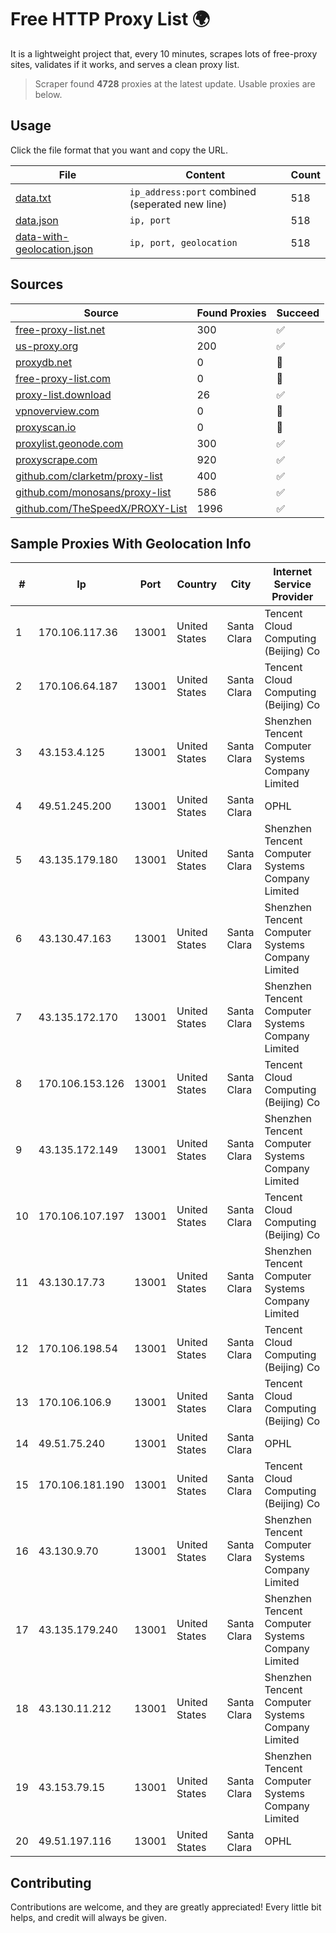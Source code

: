 
# Free HTTP Proxy List 🌍

It is a lightweight project that, every 10 minutes, scrapes lots of free-proxy sites, validates if it works, and serves a clean proxy list.


> Scraper found **4728** proxies at the latest update. Usable proxies are below.

## Usage

Click the file format that you want and copy the URL.


|File|Content|Count|
|----|-------|-----|
|[data.txt](https://raw.githubusercontent.com/themiralay/Proxy-List-World/master/data.txt)|`ip_address:port` combined (seperated new line)|518|
|[data.json](https://raw.githubusercontent.com/themiralay/Proxy-List-World/master/data.json)|`ip, port`|518|
|[data-with-geolocation.json](https://raw.githubusercontent.com/themiralay/Proxy-List-World/master/data-with-geolocation.json)|`ip, port, geolocation`|518|

## Sources

|Source|Found Proxies|Succeed|
|------|-------------|-------|
|[free-proxy-list.net](https://free-proxy-list.net)|300|✅|
|[us-proxy.org](https://www.us-proxy.org)|200|✅|
|[proxydb.net](http://proxydb.net)|0|🚫|
|[free-proxy-list.com](https://free-proxy-list.com/?page=&port=&type%5B%5D=http&type%5B%5D=https&up_time=0&search=Search)|0|🚫|
|[proxy-list.download](https://www.proxy-list.download/HTTP)|26|✅|
|[vpnoverview.com](https://vpnoverview.com/privacy/anonymous-browsing/free-proxy-servers)|0|🚫|
|[proxyscan.io](https://www.proxyscan.io)|0|🚫|
|[proxylist.geonode.com](https://proxylist.geonode.com/api/proxy-list?limit=300&page=1&sort_by=lastChecked&sort_type=desc&protocols=http,https)|300|✅|
|[proxyscrape.com](https://api.proxyscrape.com/v2/?request=displayproxies&protocol=http&timeout=10000&country=all&ssl=all&anonymity=all)|920|✅|
|[github.com/clarketm/proxy-list](https://raw.githubusercontent.com/clarketm/proxy-list/master/proxy-list-raw.txt)|400|✅|
|[github.com/monosans/proxy-list](https://raw.githubusercontent.com/monosans/proxy-list/main/proxies/http.txt)|586|✅|
|[github.com/TheSpeedX/PROXY-List](https://raw.githubusercontent.com/TheSpeedX/PROXY-List/master/http.txt)|1996|✅|


## Sample Proxies With Geolocation Info

|#|Ip|Port|Country|City|Internet Service Provider|
|-|--|----|-------|----|-------------------------|
|1|170.106.117.36|13001|United States|Santa Clara|Tencent Cloud Computing (Beijing) Co|
|2|170.106.64.187|13001|United States|Santa Clara|Tencent Cloud Computing (Beijing) Co|
|3|43.153.4.125|13001|United States|Santa Clara|Shenzhen Tencent Computer Systems Company Limited|
|4|49.51.245.200|13001|United States|Santa Clara|OPHL|
|5|43.135.179.180|13001|United States|Santa Clara|Shenzhen Tencent Computer Systems Company Limited|
|6|43.130.47.163|13001|United States|Santa Clara|Shenzhen Tencent Computer Systems Company Limited|
|7|43.135.172.170|13001|United States|Santa Clara|Shenzhen Tencent Computer Systems Company Limited|
|8|170.106.153.126|13001|United States|Santa Clara|Tencent Cloud Computing (Beijing) Co|
|9|43.135.172.149|13001|United States|Santa Clara|Shenzhen Tencent Computer Systems Company Limited|
|10|170.106.107.197|13001|United States|Santa Clara|Tencent Cloud Computing (Beijing) Co|
|11|43.130.17.73|13001|United States|Santa Clara|Shenzhen Tencent Computer Systems Company Limited|
|12|170.106.198.54|13001|United States|Santa Clara|Tencent Cloud Computing (Beijing) Co|
|13|170.106.106.9|13001|United States|Santa Clara|Tencent Cloud Computing (Beijing) Co|
|14|49.51.75.240|13001|United States|Santa Clara|OPHL|
|15|170.106.181.190|13001|United States|Santa Clara|Tencent Cloud Computing (Beijing) Co|
|16|43.130.9.70|13001|United States|Santa Clara|Shenzhen Tencent Computer Systems Company Limited|
|17|43.135.179.240|13001|United States|Santa Clara|Shenzhen Tencent Computer Systems Company Limited|
|18|43.130.11.212|13001|United States|Santa Clara|Shenzhen Tencent Computer Systems Company Limited|
|19|43.153.79.15|13001|United States|Santa Clara|Shenzhen Tencent Computer Systems Company Limited|
|20|49.51.197.116|13001|United States|Santa Clara|OPHL|



## Contributing

Contributions are welcome, and they are greatly appreciated! Every
little bit helps, and credit will always be given.

